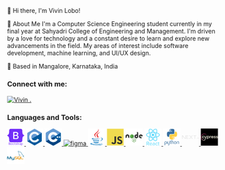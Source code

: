 👋 Hi there, I'm Vivin Lobo!

🌟 About Me
I'm a Computer Science Engineering student currently in my final year at Sahyadri College of Engineering and Management. I'm driven by a love for technology and a constant desire to learn and explore new advancements in the field. My areas of interest include software development, machine learning, and UI/UX design.

📍 Based in Mangalore, Karnataka, India

<h3 align="left">Connect with me:</h3>
<p align="left">
<a href="https://www.linkedin.com/in/vivinlobo/" target="blank"><img align="center" src="https://raw.githubusercontent.com/rahuldkjain/github-profile-readme-generator/master/src/images/icons/Social/linked-in-alt.svg" alt="Vivin ." height="30" width="40" /></a>

</p>

<h3 align="left">Languages and Tools:</h3>
<p align="left"> 
  <a href="https://getbootstrap.com" target="_blank" rel="noreferrer"> 
    <img src="https://raw.githubusercontent.com/devicons/devicon/master/icons/bootstrap/bootstrap-plain-wordmark.svg" alt="bootstrap" width="40" height="40"/> 
  </a> 
  <a href="https://www.cprogramming.com/" target="_blank" rel="noreferrer"> 
    <img src="https://raw.githubusercontent.com/devicons/devicon/master/icons/c/c-original.svg" alt="c" width="40" height="40"/> 
  </a> 
  <a href="https://www.w3schools.com/cpp/" target="_blank" rel="noreferrer"> 
    <img src="https://raw.githubusercontent.com/devicons/devicon/master/icons/cplusplus/cplusplus-original.svg" alt="cplusplus" width="40" height="40"/> 
  </a> 
  <a href="https://www.figma.com/" target="_blank" rel="noreferrer"> 
    <img src="https://www.vectorlogo.zone/logos/figma/figma-icon.svg" alt="figma" width="40" height="40"/> 
  </a> 
  <a href="https://www.java.com" target="_blank" rel="noreferrer"> 
    <img src="https://raw.githubusercontent.com/devicons/devicon/master/icons/java/java-original.svg" alt="java" width="40" height="40"/> 
  </a> 
  <a href="https://developer.mozilla.org/en-US/docs/Web/JavaScript" target="_blank" rel="noreferrer"> 
    <img src="https://raw.githubusercontent.com/devicons/devicon/master/icons/javascript/javascript-original.svg" alt="javascript" width="40" height="40"/> 
  </a> 
  <a href="https://nodejs.org" target="_blank" rel="noreferrer"> 
    <img src="https://raw.githubusercontent.com/devicons/devicon/master/icons/nodejs/nodejs-original-wordmark.svg" alt="nodejs" width="40" height="40"/> 
  </a> 
  <a href="https://reactjs.org/" target="_blank" rel="noreferrer"> 
    <img src="https://raw.githubusercontent.com/devicons/devicon/master/icons/react/react-original-wordmark.svg" alt="react" width="40" height="40"/> 
  </a>
  <a href="https://www.python.org/" target="_blank" rel="noreferrer"> 
    <img src="https://github.com/devicons/devicon/blob/master/icons/python/python-original-wordmark.svg" alt="python" width="40" height="40"/> 
  </a>
  <a href="https://nextjs.org/" target="_blank" rel="noreferrer">
    <svg width="40" height="40" viewBox="0 0 128 128" xmlns="http://www.w3.org/2000/svg" fill="#ffffff">
     <path d="M0 51.098V76.86h4.422V56.604L20.73 76.87h27.694v-4.113H30.553v-6.801h14.37v-4.113h-14.37v-6.621h17.87v-4.116H26.13v4.116h.002V76.68L5.527 51.098H0zm85.09.01v4.115h9.03v21.65h4.42v-21.65h8.847v-4.116H85.09zm-31.322.011 20.73 25.764h5.803L69.936 64.01l10.35-12.871-5.79.01-7.459 9.261-7.48-9.29h-5.79zm70.158 14.598c-.761 0-1.445.128-2.051.394-.602.263-1.078.633-1.426 1.108-.35.476-.525 1.032-.525 1.664 0 .77.258 1.384.78 1.847.517.464 1.227.809 2.124 1.036l1.24.312a7.02 7.02 0 0 1 1.026.334 1.91 1.91 0 0 1 .683.461 1.034 1.034 0 0 1 .248.697 1.25 1.25 0 0 1-.283.803 1.77 1.77 0 0 1-.76.535 3.11 3.11 0 0 1-1.132.192 3.24 3.24 0 0 1-1.116-.182 1.902 1.902 0 0 1-.804-.557 1.63 1.63 0 0 1-.352-.931h-1.941c.027.71.216 1.316.566 1.812s.836.873 1.46 1.13c.62.26 1.357.39 2.202.39.875 0 1.619-.136 2.233-.4.617-.27 1.088-.643 1.414-1.118.327-.479.488-1.028.488-1.658 0-.466-.09-.872-.266-1.217a2.726 2.726 0 0 0-.72-.887 4.227 4.227 0 0 0-1.028-.607 7.09 7.09 0 0 0-1.19-.385l-1.02-.25a6.975 6.975 0 0 1-.667-.195 2.82 2.82 0 0 1-.597-.285 1.304 1.304 0 0 1-.43-.418 1.037 1.037 0 0 1-.158-.58 1.21 1.21 0 0 1 .238-.717c.156-.21.385-.376.678-.5a2.771 2.771 0 0 1 1.056-.184c.585 0 1.062.126 1.43.383a1.424 1.424 0 0 1 .623 1.07h1.9a2.775 2.775 0 0 0-.513-1.607c-.333-.466-.792-.833-1.377-1.096-.584-.265-1.26-.394-2.033-.394zm-7.998.144v7.55c-.003.377-.062.697-.176.954a1.25 1.25 0 0 1-.506.584c-.218.133-.488.2-.803.2-.29 0-.546-.057-.771-.17a1.247 1.247 0 0 1-.522-.481 1.474 1.474 0 0 1-.195-.75h-1.963c0 .661.147 1.213.447 1.656a2.768 2.768 0 0 0 1.211 1.002 4.22 4.22 0 0 0 1.72.34c.697 0 1.311-.134 1.835-.4a2.97 2.97 0 0 0 1.236-1.149c.293-.499.444-1.093.448-1.787v-7.549h-1.961zm-53.332.059-8.844 10.982h5.805l5.937-7.38-2.898-3.602zm45.785 8.498c-.324 0-.6.112-.83.336a1.07 1.07 0 0 0-.344.807 1.082 1.082 0 0 0 .344.818c.23.225.506.336.83.336a1.105 1.105 0 0 0 .574-.156c.177-.101.318-.24.428-.416a1.115 1.115 0 0 0 .166-.582 1.097 1.097 0 0 0-.354-.807 1.133 1.133 0 0 0-.814-.336z" fill="#e8e8e8"/>
    </svg>
  </a>


  
  
  
  <a href="https://www.cypress.io/" target="_blank" rel="noreferrer"> 
    <img src="https://raw.githubusercontent.com/devicons/devicon/master/icons/cypressio/cypressio-original-wordmark.svg" alt="Cypress" width="40" height="40" style="filter: invert(100%);"/> 
  </a>
    <a href="https://www.mysql.com/" target="_blank" rel="noreferrer"> 
    <img src="https://github.com/devicons/devicon/blob/master/icons/mysql/mysql-original-wordmark.svg" alt="Mysql" width="40" height="40"/> 
  </a>


</p>


